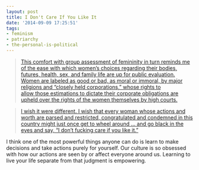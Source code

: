 ```yaml
---
layout: post
title: I Don't Care If You Like It
date: '2014-09-09 17:25:51'
tags:
- feminism
- patriarchy
- the-personal-is-political
---
```



> [This comfort with group assessment of femininity in turn reminds me of the ease with which women’s choices regarding their bodies, futures, health, sex, and family life are up for public evaluation. Women are labeled as good or bad, as moral or immoral, by major religions and “closely held corporations,” whose rights to allow those estimations to dictate their corporate obligations are upheld over the rights of the women themselves by high courts.](http://www.newrepublic.com/article/118735/problem-esquires-praise-42-year-old-women-amy-poehler)

> [I wish it were different. I wish that every woman whose actions and worth are parsed and restricted, congratulated and condemned in this country might just once get to wheel around … and go black in the eyes and say, “I don’t fucking care if you like it.”](http://www.newrepublic.com/article/118735/problem-esquires-praise-42-year-old-women-amy-poehler)

I think one of the most powerful things anyone can do is learn to make decisions and take actions purely for yourself. Our culture is so obsessed with how our actions are seen by or affect everyone around us. Learning to live your life separate from that judgment is empowering.


